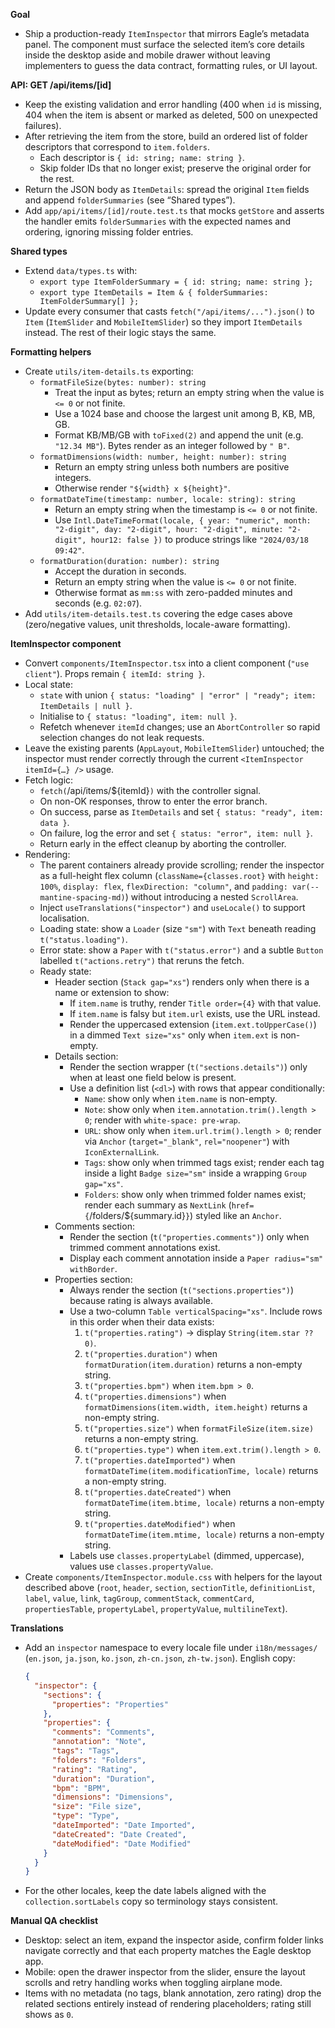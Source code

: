 **Goal**
- Ship a production-ready `ItemInspector` that mirrors Eagle’s metadata panel. The component must surface the selected item’s core details inside the desktop aside and mobile drawer without leaving implementers to guess the data contract, formatting rules, or UI layout.

**API: GET /api/items/[id]**
- Keep the existing validation and error handling (400 when `id` is missing, 404 when the item is absent or marked as deleted, 500 on unexpected failures).
- After retrieving the item from the store, build an ordered list of folder descriptors that correspond to `item.folders`.
  - Each descriptor is `{ id: string; name: string }`.
  - Skip folder IDs that no longer exist; preserve the original order for the rest.
- Return the JSON body as `ItemDetails`: spread the original `Item` fields and append `folderSummaries` (see “Shared types”).
- Add `app/api/items/[id]/route.test.ts` that mocks `getStore` and asserts the handler emits `folderSummaries` with the expected names and ordering, ignoring missing folder entries.

**Shared types**
- Extend `data/types.ts` with:
  - `export type ItemFolderSummary = { id: string; name: string };`
  - `export type ItemDetails = Item & { folderSummaries: ItemFolderSummary[] };`
- Update every consumer that casts `fetch("/api/items/...").json()` to `Item` (`ItemSlider` and `MobileItemSlider`) so they import `ItemDetails` instead. The rest of their logic stays the same.

**Formatting helpers**
- Create `utils/item-details.ts` exporting:
  - `formatFileSize(bytes: number): string`
    - Treat the input as bytes; return an empty string when the value is `<= 0` or not finite.
    - Use a 1024 base and choose the largest unit among B, KB, MB, GB.
    - Format KB/MB/GB with `toFixed(2)` and append the unit (e.g. `"12.34 MB"`). Bytes render as an integer followed by `" B"`.
  - `formatDimensions(width: number, height: number): string`
    - Return an empty string unless both numbers are positive integers.
    - Otherwise render `"${width} x ${height}"`.
  - `formatDateTime(timestamp: number, locale: string): string`
    - Return an empty string when the timestamp is `<= 0` or not finite.
    - Use `Intl.DateTimeFormat(locale, { year: "numeric", month: "2-digit", day: "2-digit", hour: "2-digit", minute: "2-digit", hour12: false })` to produce strings like `"2024/03/18 09:42"`.
  - `formatDuration(duration: number): string`
    - Accept the duration in seconds.
    - Return an empty string when the value is `<= 0` or not finite.
    - Otherwise format as `mm:ss` with zero-padded minutes and seconds (e.g. `02:07`).
- Add `utils/item-details.test.ts` covering the edge cases above (zero/negative values, unit thresholds, locale-aware formatting).

**ItemInspector component**
- Convert `components/ItemInspector.tsx` into a client component (`"use client"`). Props remain `{ itemId: string }`.
- Local state:
  - `state` with union `{ status: "loading" | "error" | "ready"; item: ItemDetails | null }`.
  - Initialise to `{ status: "loading", item: null }`.
  - Refetch whenever `itemId` changes; use an `AbortController` so rapid selection changes do not leak requests.
- Leave the existing parents (`AppLayout`, `MobileItemSlider`) untouched; the inspector must render correctly through the current `<ItemInspector itemId={…} />` usage.
- Fetch logic:
  - `fetch(`/api/items/${itemId}`)` with the controller signal.
  - On non-OK responses, throw to enter the error branch.
  - On success, parse as `ItemDetails` and set `{ status: "ready", item: data }`.
  - On failure, log the error and set `{ status: "error", item: null }`.
  - Return early in the effect cleanup by aborting the controller.
- Rendering:
  - The parent containers already provide scrolling; render the inspector as a full-height flex column (`className={classes.root}` with `height: 100%`, `display: flex`, `flexDirection: "column"`, and `padding: var(--mantine-spacing-md)`) without introducing a nested `ScrollArea`.
  - Inject `useTranslations("inspector")` and `useLocale()` to support localisation.
  - Loading state: show a `Loader` (size `"sm"`) with `Text` beneath reading `t("status.loading")`.
  - Error state: show a `Paper` with `t("status.error")` and a subtle `Button` labelled `t("actions.retry")` that reruns the fetch.
  - Ready state:
    - Header section (`Stack gap="xs"`) renders only when there is a name or extension to show:
      - If `item.name` is truthy, render `Title order={4}` with that value.
      - If `item.name` is falsy but `item.url` exists, use the URL instead.
      - Render the uppercased extension (`item.ext.toUpperCase()`) in a dimmed `Text size="xs"` only when `item.ext` is non-empty.
    - Details section:
      - Render the section wrapper (`t("sections.details")`) only when at least one field below is present.
      - Use a definition list (`<dl>`) with rows that appear conditionally:
        - `Name`: show only when `item.name` is non-empty.
        - `Note`: show only when `item.annotation.trim().length > 0`; render with `white-space: pre-wrap`.
        - `URL`: show only when `item.url.trim().length > 0`; render via `Anchor` (`target="_blank"`, `rel="noopener"`) with `IconExternalLink`.
        - `Tags`: show only when trimmed tags exist; render each tag inside a light `Badge size="sm"` inside a wrapping `Group gap="xs"`.
        - `Folders`: show only when trimmed folder names exist; render each summary as `NextLink` (`href={`/folders/${summary.id}`}`) styled like an `Anchor`.
    - Comments section:
      - Render the section (`t("properties.comments")`) only when trimmed comment annotations exist.
      - Display each comment annotation inside a `Paper radius="sm" withBorder`.
    - Properties section:
      - Always render the section (`t("sections.properties")`) because rating is always available.
      - Use a two-column `Table verticalSpacing="xs"`. Include rows in this order when their data exists:
        1. `t("properties.rating")` → display `String(item.star ?? 0)`.
        2. `t("properties.duration")` when `formatDuration(item.duration)` returns a non-empty string.
        3. `t("properties.bpm")` when `item.bpm > 0`.
        4. `t("properties.dimensions")` when `formatDimensions(item.width, item.height)` returns a non-empty string.
        5. `t("properties.size")` when `formatFileSize(item.size)` returns a non-empty string.
        6. `t("properties.type")` when `item.ext.trim().length > 0`.
        7. `t("properties.dateImported")` when `formatDateTime(item.modificationTime, locale)` returns a non-empty string.
        8. `t("properties.dateCreated")` when `formatDateTime(item.btime, locale)` returns a non-empty string.
        9. `t("properties.dateModified")` when `formatDateTime(item.mtime, locale)` returns a non-empty string.
      - Labels use `classes.propertyLabel` (dimmed, uppercase), values use `classes.propertyValue`.
- Create `components/ItemInspector.module.css` with helpers for the layout described above (`root`, `header`, `section`, `sectionTitle`, `definitionList`, `label`, `value`, `link`, `tagGroup`, `commentStack`, `commentCard`, `propertiesTable`, `propertyLabel`, `propertyValue`, `multilineText`).

**Translations**
- Add an `inspector` namespace to every locale file under `i18n/messages/` (`en.json`, `ja.json`, `ko.json`, `zh-cn.json`, `zh-tw.json`). English copy:
  ```json
  {
    "inspector": {
      "sections": {
        "properties": "Properties"
      },
      "properties": {
        "comments": "Comments",
        "annotation": "Note",
        "tags": "Tags",
        "folders": "Folders",
        "rating": "Rating",
        "duration": "Duration",
        "bpm": "BPM",
        "dimensions": "Dimensions",
        "size": "File size",
        "type": "Type",
        "dateImported": "Date Imported",
        "dateCreated": "Date Created",
        "dateModified": "Date Modified"
      }
    }
  }
  ```
- For the other locales, keep the date labels aligned with the `collection.sortLabels` copy so terminology stays consistent.

**Manual QA checklist**
- Desktop: select an item, expand the inspector aside, confirm folder links navigate correctly and that each property matches the Eagle desktop app.
- Mobile: open the drawer inspector from the slider, ensure the layout scrolls and retry handling works when toggling airplane mode.
- Items with no metadata (no tags, blank annotation, zero rating) drop the related sections entirely instead of rendering placeholders; rating still shows as `0`.
